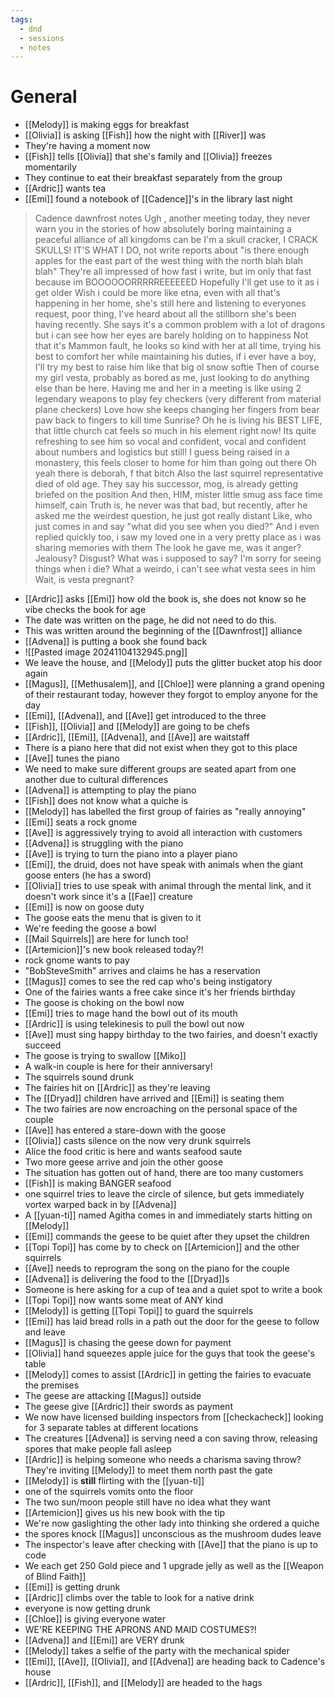 ```yaml
---
tags:
  - dnd
  - sessions
  - notes
---
```

# General
- [[Melody]] is making eggs for breakfast
- [[Olivia]] is asking [[Fish]] how the night with [[River]] was
- They're having a moment now
- [[Fish]] tells [[Olivia]] that she's family and [[Olivia]] freezes momentarily
- They continue to eat their breakfast separately from the group
- [[Ardric]] wants tea
- [[Emi]] found a notebook of [[Cadence]]'s in the library last night
> 	 Cadence dawnfrost notes Ugh , another meeting today, they never warn you in the stories of how absolutely boring maintaining a peaceful alliance of all kingdoms can be I'm a skull cracker, I CRACK SKULLS! IT'S WHAT I DO, not write reports about "is there enough apples for the east part of the west thing with the north blah blah blah" They're all impressed of how fast i write, but im only that fast because im BOOOOOORRRRREEEEEED Hopefully I'll get use to it as i get older Wish i could be more like etna, even with all that's happening in her home, she's still here and listening to everyones request, poor thing, I've heard about all the stillborn she's been having recently. She says it's a common problem with a lot of dragons but i can see how her eyes are barely holding on to happiness Not that it's Mammon fault, he looks so kind with her at all time, trying his best to comfort her while maintaining his duties, if i ever have a boy, I'll try my best to raise him like that big ol snow softie Then of course my girl vesta, probably as bored as me, just looking to do anything else than be here. Having me and her in a meeting is like using 2 legendary weapons to play fey checkers (very different from material plane checkers) Love how she keeps changing her fingers from bear paw back to fingers to kill time Sunrise? Oh he is living his BEST LIFE, that little church cat feels so much in his element right now! Its quite refreshing to see him so vocal and confident, vocal and confident about numbers and logistics but still! I guess being raised in a monastery, this feels closer to home for him than going out there Oh yeah there is deborah, f that bitch Also the last squirrel representative died of old age. They say his successor, mog, is already getting briefed on the position And then, HIM, mister little smug ass face time himself, cain Truth is, he never was that bad, but recently, after he asked me the weirdest question, he just got really distant 
> 	 Like, who just comes in and say "what did you see when you died?" And i even replied quickly too, i saw my loved one in a very pretty place as i was sharing memories with them The look he gave me, was it anger? Jealousy? Disgust? What was i supposed to say? I'm sorry for seeing things when i die? What a weirdo, i can't see what vesta sees in him Wait, is vesta pregnant?

- [[Ardric]] asks [[Emi]] how old the book is, she does not know so he vibe checks the book for age
- The date was written on the page, he did not need to do this.
- This was written around the beginning of the [[Dawnfrost]] alliance
- [[Advena]] is putting a book she found back
- ![[Pasted image 20241104132945.png]]
- We leave the house, and [[Melody]] puts the glitter bucket atop his door again
- [[Magus]], [[Methusalem]], and [[Chloe]] were planning a grand opening of their restaurant today, however they forgot to employ anyone for the day
- [[Emi]], [[Advena]], and [[Ave]] get introduced to the three
- [[Fish]], [[Olivia]] and [[Melody]] are going to be chefs
- [[Ardric]], [[Emi]], [[Advena]], and [[Ave]] are waitstaff
- There is a piano here that did not exist when they got to this place
- [[Ave]] tunes the piano
- We need to make sure different groups are seated apart from one another due to cultural differences
- [[Advena]] is attempting to play the piano
- [[Fish]] does not know what a quiche is
- [[Melody]] has labelled the first group of fairies as "really annoying"
- [[Emi]] seats a rock gnome
- [[Ave]] is aggressively trying to avoid all interaction with customers
- [[Advena]] is struggling with the piano
- [[Ave]] is trying to turn the piano into a player piano
- [[Emi]], the druid, does not have speak with animals when the giant goose enters (he has a sword)
- [[Olivia]] tries to use speak with animal through the mental link, and it doesn't work since it's a [[Fae]] creature
- [[Emi]] is now on goose duty
- The goose eats the menu that is given to it
- We're feeding the goose a bowl
- [[Mail Squirrels]] are here for lunch too!
- [[Artemicion]]'s new book released today?!
- rock gnome wants to pay
- "BobSteveSmith" arrives and claims he has a reservation
- [[Magus]] comes to see the red cap who's being instigatory
- One of the fairies wants a free cake since it's her friends birthday
- The goose is choking on the bowl now
- [[Emi]] tries to mage hand the bowl out of its  mouth
- [[Ardric]] is using telekinesis to pull the bowl out now
- [[Ave]] must sing happy birthday to the two fairies, and doesn't exactly succeed
- The goose is trying to swallow [[Miko]]
- A walk-in couple is here for their anniversary!
- The squirrels sound drunk
- The fairies hit on [[Ardric]] as they're leaving
- The [[Dryad]] children have arrived and [[Emi]] is seating them
- The two fairies are now encroaching on the personal space of the couple
- [[Ave]] has entered a stare-down with the goose
- [[Olivia]] casts silence on the now very drunk squirrels
- Alice the food critic is here and wants seafood saute
- Two more geese arrive and join the other goose
- The situation has gotten out of hand, there are too many customers
- [[Fish]] is making BANGER seafood
- one squirrel tries to leave the circle of silence, but gets immediately vortex warped back in by [[Advena]]
- A [[yuan-ti]] named Agitha comes in and immediately starts hitting on [[Melody]]
- [[Emi]] commands the geese to be quiet after they upset the children
- [[Topi Topi]] has come by to check on [[Artemicion]] and the other squirrels
- [[Ave]] needs to reprogram the song on the piano for the couple
- [[Advena]] is delivering the food to the [[Dryad]]s
- Someone is here asking for a cup of tea and a quiet spot to write a book
- [[Topi Topi]] now wants some meat of ANY kind
- [[Melody]] is getting [[Topi Topi]] to guard the squirrels
- [[Emi]] has laid bread rolls in a path out the door for the geese to follow and leave
- [[Magus]] is chasing the geese down for payment
- [[Olivia]] hand squeezes apple juice for the guys that took the geese's table
- [[Melody]] comes to assist [[Ardric]] in getting the fairies to evacuate the premises
- The geese are attacking [[Magus]] outside
- The geese give [[Ardric]] their swords as payment
- We now have licensed building inspectors from [[checkacheck]] looking for 3 separate tables at different locations
- The creatures [[Advena]] is serving need a con saving throw, releasing spores that make people fall asleep
- [[Ardric]] is helping someone who needs a charisma saving throw? They're inviting [[Melody]] to meet them north past the gate
- [[Melody]] is **still** flirting with the [[yuan-ti]]
- one of the squirrels vomits onto the floor
- The two sun/moon people still have no idea what they want
- [[Artemicion]] gives us his new book with the tip
- We're now gaslighting the other lady into thinking she ordered a quiche
- the spores knock [[Magus]] unconscious as the mushroom dudes leave
- The inspector's leave after checking with [[Ave]] that the piano is up to code
- We each get 250 Gold piece and 1 upgrade jelly as well as the [[Weapon of Blind Faith]]
- [[Emi]] is getting drunk
- [[Ardric]] climbs over the table to look for a native drink
- everyone is now getting drunk
- [[Chloe]] is giving everyone water
- WE'RE KEEPING THE APRONS AND MAID COSTUMES?!
- [[Advena]] and [[Emi]] are VERY drunk
- [[Melody]] takes a selfie of the party with the mechanical spider
- [[Emi]], [[Ave]], [[Olivia]], and [[Advena]] are heading back to Cadence's house
- [[Ardric]], [[Fish]], and [[Melody]] are headed to the hags